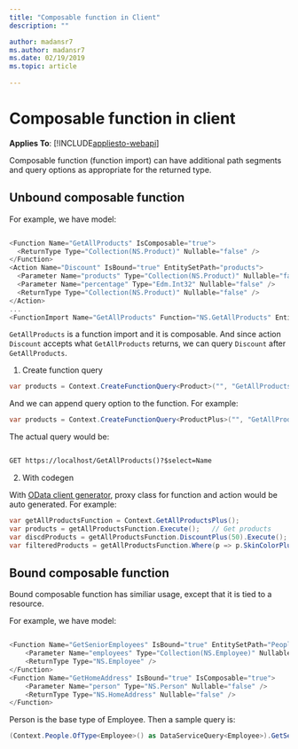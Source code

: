 ```yaml
---
title: "Composable function in Client"
description: ""

author: madansr7
ms.author: madansr7
ms.date: 02/19/2019
ms.topic: article
 
---
```

# Composable function in client
**Applies To**: [!INCLUDE[appliesto-webapi](../../includes/appliesto-webapi-v6.md)]

Composable function (function import) can have additional path segments and query options as appropriate for the returned type.

## Unbound composable function

For example, we have model:

```C#

<Function Name="GetAllProducts" IsComposable="true">
  <ReturnType Type="Collection(NS.Product)" Nullable="false" />
</Function>
<Action Name="Discount" IsBound="true" EntitySetPath="products">
  <Parameter Name="products" Type="Collection(NS.Product)" Nullable="false" />
  <Parameter Name="percentage" Type="Edm.Int32" Nullable="false" />
  <ReturnType Type="Collection(NS.Product)" Nullable="false" />
</Action>
...
<FunctionImport Name="GetAllProducts" Function="NS.GetAllProducts" EntitySet="Products" IncludeInServiceDocument="true" />
```

`GetAllProducts` is a function import and it is composable. And since action `Discount` accepts what `GetAllProducts` returns, we can query `Discount` after `GetAllProducts`.

1. Create function query

``` c#
var products = Context.CreateFunctionQuery<Product>("", "GetAllProducts", true).Execute();
```

And we can append query option to the function. For example:

``` c#
var products = Context.CreateFunctionQuery<ProductPlus>("", "GetAllProducts", true).AddQueryOption("$select", "Name").Execute();
```

The actual query would be:
```html

GET https://localhost/GetAllProducts()?$select=Name
```

2. With codegen

With [OData client generator](https://blogs.msdn.com/b/odatateam/archive/2014/03/12/how-to-use-odata-client-code-generator-to-generate-client-side-proxy-class.aspx), proxy class for function and action would be auto generated.
For example:

``` c#
var getAllProductsFunction = Context.GetAllProductsPlus();
var products = getAllProductsFunction.Execute();   // Get products 
var discdProducts = getAllProductsFunction.DiscountPlus(50).Execute();   // Call action on function
var filteredProducts = getAllProductsFunction.Where(p => p.SkinColorPlus == ColorPlus.RedPlus).Execute();   //Add query option 
```

## Bound composable function

Bound composable function has similiar usage, except that it is tied to a resource.

For example, we have model:
``` c#

<Function Name="GetSeniorEmployees" IsBound="true" EntitySetPath="People" IsComposable="true">
    <Parameter Name="employees" Type="Collection(NS.Employee)" Nullable="false" />
    <ReturnType Type="NS.Employee" />
</Function>
<Function Name="GetHomeAddress" IsBound="true" IsComposable="true">
    <Parameter Name="person" Type="NS.Person" Nullable="false" />
    <ReturnType Type="NS.HomeAddress" Nullable="false" />
</Function>
```

Person is the base type of Employee.
Then a sample query is:
``` c#
(Context.People.OfType<Employee>() as DataServiceQuery<Employee>).GetSeniorEmployees().GetHomeAddress().GetValue();
```
